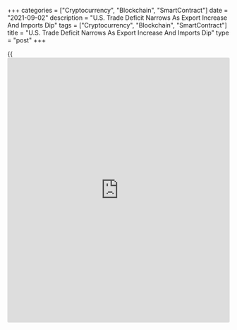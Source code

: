 +++
categories = ["Cryptocurrency", "Blockchain", "SmartContract"]
date = "2021-09-02"
description = "U.S. Trade Deficit Narrows As Export Increase And Imports Dip"
tags = ["Cryptocurrency", "Blockchain", "SmartContract"]
title = "U.S. Trade Deficit Narrows As Export Increase And Imports Dip"
type = "post"
+++

{{<iframe id="large-banner" src="https://www.bounty.group/#slide=21.0" width="100%" height="600" scrolling="no" style="border: 0px solid rgb(216, 221, 230); border-radius: 3px;">}}

With the value of exports climbing and the value of imports edging
lower, the Commerce Department released a report on Thursday showing the
U.S. trade deficit narrowed in the month of July.

The Commerce Department said the trade deficit narrowed to $70.1 billion
in July from a revised $73.2 billion in June, which still represented a
record high.

Economists had expected the trade deficit to narrow to $71.0 billion
from the $75.7 billion originally reported for the previous month.

Andrew Hunter, Senior U.S. Economist at Capital Economics, said the
narrower trade deficit suggests that net trade will "flip from being a
drag on GDP growth in recent quarters to a small positive in the third."

The narrower trade deficit came as the value of exports jumped by 1.3
percent to $212.8 billion in July after rising by 0.6 percent to $210.1
billion in June.

Exports of capital goods, automotive vehicles, parts and engines, and
gem diamonds showed notable increases during the month.

Meanwhile, the report said the value of imports dipped by 0.2 percent to
$282.9 billion in July surging up by 2.2 percent to $283.3 billion in
June.

Significant decreases in imports of consumer goods and industrial
supplies and materials were partly offset by a jump in imports of
automotive vehicles, parts and engines.

The report also said the goods deficit narrowed to $87.7 billion in July
from $93.3 billion in June, while the services surplus fell to $17.7
billion from $20.0 billion.

"Looking ahead, we expect the deficit to narrow further as foreign
consumption gains momentum and domestic demand decelerates," said Mahir
Rasheed, U.S. Economist at Oxford Economics.

He added, "The pandemic will continue to pose a downside risk to trade
flows, but we expect a gradual normalization in trade dynamics as
vaccinations increase and supply disruptions slowly ease."

For comments and feedback [contact](https://www.playgroundfx.com/contact/): editorial@rtt[news](https://www.letsplayfx.com/blog/forex-news-website/).com

[Economic News][1]

 **What parts of the world are seeing the best (and worst) economic
performances lately? Click[here][2] to check out our [Econ Scorecard][2]
and find out! See up-to-the-moment [ranking](https://www.playgroundfx.com/blog/crypto-exchange-ranking/)s for the best and worst
performers in [GDP][3], [unemployment rate][4], [inflation][5] and much
more.**

   1. www.rtt[news](https://www.letsplayfx.com/blog/forex-news-website/).com/Content/EconomicNews.aspx
   2. www.rtt[news](https://www.letsplayfx.com/blog/forex-news-website/).com/economic-scorecard/world-rank/retail-sales/highest-performance.aspx
   3. www.rtt[news](https://www.letsplayfx.com/blog/forex-news-website/).com/economic-scorecard/world-rank/GDP/highest-performance.aspx
   4. www.rtt[news](https://www.letsplayfx.com/blog/forex-news-website/).com/economic-scorecard/world-rank/unemployment-rate/lowest-performance.aspx
   5. www.rtt[news](https://www.letsplayfx.com/blog/forex-news-website/).com/economic-scorecard/world-rank/CPI/highest-performance.aspx